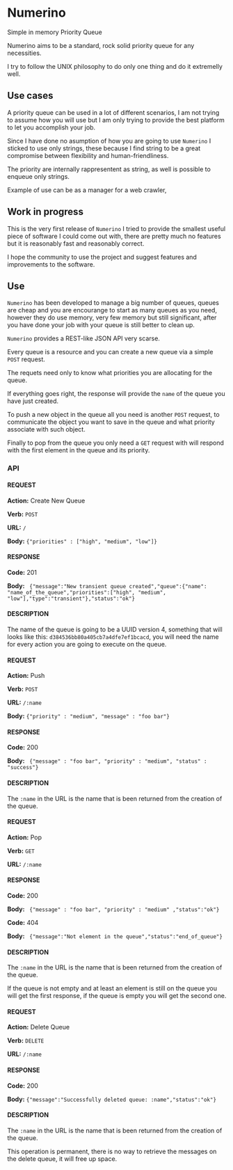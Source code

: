 # Numerino

Simple in memory Priority Queue

Numerino aims to be a standard, rock solid priority queue for any necessities.

I try to follow the UNIX philosophy to do only one thing and do it extremelly well.

## Use cases

A priority queue can be used in a lot of different scenarios, I am not trying to assume how you will use but I am only trying to provide the best platform to let you accomplish your job.

Since I have done no asumption of how you are going to use `Numerino` I sticked to use only strings, these because I find string to be a great compromise between flexibility and human-friendliness.

The priority are internally rappresentent as string, as well is possible to enqueue only strings.



Example of use can be as a manager for a web crawler,

## Work in progress

This is the very first release of `Numerino` I tried to provide the smallest useful piece of software I could come out with, there are pretty much no features but it is reasonably fast and reasonably correct.

I hope the community to use the project and suggest features and improvements to the software.

## Use

`Numerino` has been developed to manage a big number of queues, queues are cheap and you are encourange to start as many queues as you need, however they do use memory, very few memory but still significant, after you have done your job with your queue is still better to clean up.

`Numerino` provides a REST-like JSON API very scarse.

Every queue is a resource and you can create a new queue via a simple `POST` request.

The requets need only to know what priorities you are allocating for the queue.

If everything goes right, the response will provide the `name` of the queue you have just created.

To push a new object in the queue all you need is another `POST` request, to communicate the object you want to save in the queue and what priority associate with such object.

Finally to pop from the queue you only need a `GET` request with will respond with the first element in the queue and its priority.

### API

#### REQUEST

**Action:** Create New Queue

**Verb:** `POST`

**URL:** `/`

**Body:** ```{"priorities" : ["high", "medium", "low"]}```

#### RESPONSE

**Code:** 201

**Body:** ``` {"message":"New transient queue created","queue":{"name": "name_of_the_queue","priorities":["high", "medium", "low"],"type":"transient"},"status":"ok"}```

#### DESCRIPTION

The name of the queue is going to be a UUID version 4, something that will looks like this: `d384536bb80a405cb7a4dfe7ef1bcacd`, you will need the name for every action you are going to execute on the queue.



#### REQUEST

**Action:** Push

**Verb:** `POST`

**URL:** `/:name`

**Body:** ```{"priority" : "medium", "message" : "foo bar"}```

#### RESPONSE

**Code:** 200

**Body:** ``` {"message" : "foo bar", "priority" : "medium", "status" : "success"}```

#### DESCRIPTION

The `:name` in the URL is the name that is been returned from the creation of the queue.


#### REQUEST

**Action:** Pop

**Verb:** `GET`

**URL:** `/:name`

#### RESPONSE

**Code:** 200

**Body:** ``` {"message" : "foo bar", "priority" : "medium" ,"status":"ok"}```

**Code:** 404

**Body:** ``` {"message":"Not element in the queue","status":"end_of_queue"}```

#### DESCRIPTION

The `:name` in the URL is the name that is been returned from the creation of the queue.

If the queue is not empty and at least an element is still on the queue you will get the first response, if the queue is empty you will get the second one.



#### REQUEST

**Action:** Delete Queue

**Verb:** `DELETE`

**URL:** `/:name`


#### RESPONSE

**Code:** 200

**Body:** ```{"message":"Successfully deleted queue: :name","status":"ok"}```

#### DESCRIPTION

The `:name` in the URL is the name that is been returned from the creation of the queue.

This operation is permanent, there is no way to retrieve the messages on the delete queue, it will free up space.



